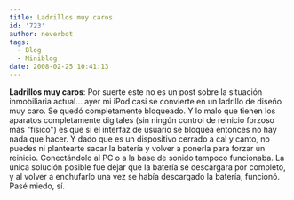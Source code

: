 ```yaml
---
title: Ladrillos muy caros
id: '723'
author: neverbot
tags:
  - Blog
  - Miniblog
date: 2008-02-25 10:41:13
---
```


**Ladrillos muy caros**: Por suerte este no es un post sobre la situación inmobiliaria actual... ayer mi iPod casi se convierte en un ladrillo de diseño muy caro. Se quedó completamente bloqueado. Y lo malo que tienen los aparatos completamente digitales (sin ningún control de reinicio forzoso más "físico") es que si el interfaz de usuario se bloquea entonces no hay nada que hacer. Y dado que es un dispositivo cerrado a cal y canto, no puedes ni plantearte sacar la batería y volver a ponerla para forzar un reinicio. Conectándolo al PC o a la base de sonido tampoco funcionaba. La única solución posible fue dejar que la batería se descargara por completo, y al volver a enchufarlo una vez se había descargado la batería, funcionó. Pasé miedo, sí.